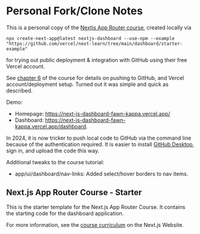 # Personal Fork/Clone Notes
This is a personal copy of the [Nextjs App Router course](https://nextjs.org/learn/dashboard-app/getting-started), created locally via
```shell
npx create-next-app@latest nextjs-dashboard --use-npm --example "https://github.com/vercel/next-learn/tree/main/dashboard/starter-example"
```
for trying out public deployment & integration with GitHub using their free Vercel account.

See [chapter 6](https://nextjs.org/learn/dashboard-app/setting-up-your-database) of the course for details on pushing to GitHub, and Vercel account/deployment setup. Turned out it was simple and quick as described.

Demo:
- Homepage: https://next-js-dashboard-fawn-kappa.vercel.app/
- Dashboard: https://next-js-dashboard-fawn-kappa.vercel.app/dashboard.

In 2024, it is now tricker to push local code to GitHub via the command line because of the authentication required.  It is easier to install [GitHub Desktop](https://desktop.github.com/), sign in, and upload the code this way.

Additional tweaks to the course tutorial:
- app/ui/dashboard/nav-links: Added select/hover borders to nav items.


##
## Next.js App Router Course - Starter

This is the starter template for the Next.js App Router Course. It contains the starting code for the dashboard application.

For more information, see the [course curriculum](https://nextjs.org/learn) on the Next.js Website.
